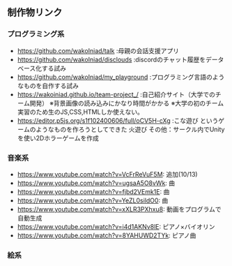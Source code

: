 ## 制作物リンク

### プログラミング系

- https://github.com/wakoIniad/talk :母親の会話支援アプリ
- https://github.com/wakoIniad/disclouds :discordのチャット履歴をデータベース化する試み
- https://github.com/wakoIniad/my_playground :プログラミング言語のようなものを自作する試み
- https://wakoiniad.github.io/team-project_/ :自己紹介サイト（大学でのチーム開発）
※背景画像の読み込みにかなり時間がかかる
※大学の初のチーム実習のため生のJS,CSS,HTMLしか使えない。
- https://editor.p5js.org/s1f102400606/full/oCV5H-cXg :こな遊び というゲームのようなものを作ろうとしてできた 火遊び
その他：サークル内でUnityを使い2Dホラーゲームを作成

### 音楽系
- https://www.youtube.com/watch?v=VcFrReVuF5M: 追加(10/13)
- https://www.youtube.com/watch?v=ugsaA5O8vWk: 曲
- https://www.youtube.com/watch?v=fjbd2VEmk1E: 曲
- https://www.youtube.com/watch?v=YeZL0sildO0: 曲
- https://www.youtube.com/watch?v=xXLR3PXhxu8: 動画をプログラムで自動生成
- https://www.youtube.com/watch?v=i4d1AKNv8lE: ピアノ×バイオリン
- https://www.youtube.com/watch?v=8YAHUWD2TYk: ピアノ曲

### 絵系
